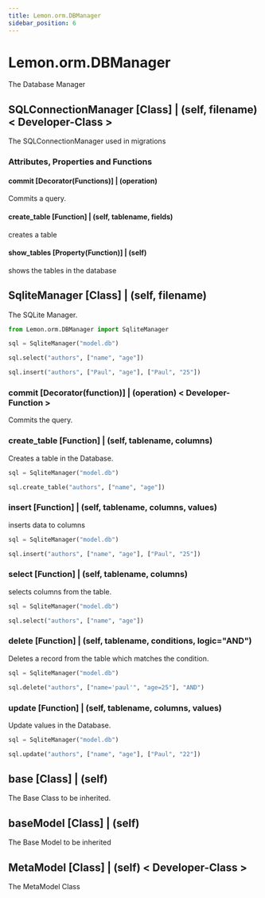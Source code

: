 ```yaml
---
title: Lemon.orm.DBManager
sidebar_position: 6
---
```


# Lemon.orm.DBManager

The Database Manager

## SQLConnectionManager [Class] | (self, filename) < Developer-Class >

The SQLConnectionManager used in migrations

### Attributes, Properties and Functions

#### commit [Decorator(Functions)] | (operation)

Commits a query.

#### create_table [Function] | (self, tablename, fields)

creates a table

#### show_tables [Property(Function)] | (self)

shows the tables in the database

## SqliteManager [Class] | (self, filename)

The SQLite Manager.

```python
from Lemon.orm.DBManager import SqliteManager

sql = SqliteManager("model.db")

sql.select("authors", ["name", "age"])

sql.insert("authors", ["Paul", "age"], ["Paul", "25"])

```

### commit [Decorator(function)] | (operation) < Developer-Function >

Commits the query.

### create_table [Function] | (self, tablename, columns)

Creates a table in the Database.

```python
sql = SqliteManager("model.db")

sql.create_table("authors", ["name", "age"])
```

### insert [Function] | (self, tablename, columns, values)

inserts data to columns

```python
sql = SqliteManager("model.db")

sql.insert("authors", ["name", "age"], ["Paul", "25"])
```

### select [Function] | (self, tablename, columns)

selects columns from the table.


```python
sql = SqliteManager("model.db")

sql.select("authors", ["name", "age"])
```

### delete [Function] | (self, tablename, conditions, logic="AND")

Deletes a record from the table which matches the condition.

```python
sql = SqliteManager("model.db")

sql.delete("authors", ["name='paul'", "age=25"], "AND")
```

### update [Function] | (self, tablename, columns, values)

Update values in the Database.

```python
sql = SqliteManager("model.db")

sql.update("authors", ["name", "age"], ["Paul", "22"])
```

## base [Class] | (self) 

The Base Class to be inherited.

## baseModel [Class] | (self)

The Base Model to be inherited

## MetaModel [Class] | (self) < Developer-Class >

The MetaModel Class

